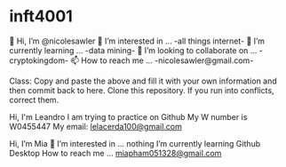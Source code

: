 # inft4001

👋 Hi, I’m @nicolesawler
👀 I’m interested in ... -all things internet-
🌱 I’m currently learning ... -data mining-
💞️ I’m looking to collaborate on ... -cryptokingdom-
📫 How to reach me ... -nicolesawler@gmail.com-

Class: Copy and paste the above and fill it with your own information and then commit back to here. Clone this repository. If you run into conflicts, correct them.

Hi, I'm Leandro
I am trying to practice on Github
My W number is W0455447
My email: lelacerda100@gmail.com

Hi, I’m Mia 👀 I’m interested in ... nothing
I’m currently learning Github Desktop
How to reach me ... miapham051328@gmail.com
